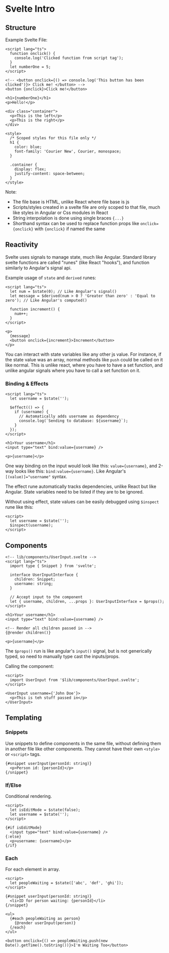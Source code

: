 # Svelte Intro

## Structure

Example Svelte File:

```svelte
<script lang="ts">
  function onclick() {
    console.log('Clicked function from script tag');
  }
  let numberOne = 5;
</script>

<!-- <button onclick={() => console.log('This button has been clicked')}> Click me! </button> -->
<button {onclick}>Click me!</button>

<h1>{numberOne}</h1>
<p>Hello!</p>

<div class="container">
  <p>This is the left</p>
  <p>This is the right</p>
</div>

<style>
  /* Scoped styles for this file only */
  h1 {
    color: blue;
    font-family: 'Courier New', Courier, monospace;
  }

  .container {
    display: flex;
    justify-content: space-between;
  }
</style>
```

Note:

- The file base is HTML, unlike React where file base is js
- Scripts/styles created in a svelte file are only scoped to that file, much like styles in Angular or Css modules in React
- String interpolation is done using single braces `{...}`
- Shorthand syntax can be used to replace function props like `onclick={onclick}` with `{onclick}` if named the same

## Reactivity

Svelte uses signals to manage state, much like Angular. Standard library svelte functions are called "runes" (like React "hooks"), and function similarly to Angular's signal api.

Example usage of `state` and `derived` runes:

```svelte
<script lang="ts">
  let num = $state(0); // Like Angular's signal()
  let message = $derived(num > 0 ? 'Greater than zero' : 'Equal to zero'); // Like Angular's computed()

  function increment() {
    num++;
  }
</script>

<p>
  {message}
  <button onclick={increment}>Increment</button>
</p>
```

You can interact with state variables like any other js value. For instance, if the state value was an array, normal methods like `push` could be called on it like normal. This is unlike react, where you have to have a set function, and unlike angular signals where you have to call a set function on it.

### Binding & Effects

```svelte
<script lang="ts">
  let username = $state('');

  $effect(() => {
    if (username) {
      // Automatically adds username as dependency
      console.log(`Sending to database: ${username}`);
    }
  });
</script>

<h1>Your username</h1>
<input type="text" bind:value={username} />

<p>{username}</p>
```

One way binding on the input would look like this: `value={username}`, and 2-way looks like this: `bind:value={username}`. Like Angular's `[(value)]="username"` syntax.

The effect rune automatically tracks dependencies, unlike React but like Angular. State variables need to be listed if they are to be ignored.

Without using effect, state values can be easily debugged using `$inspect` rune like this:

```svelte
<script>
  let username = $state('');
  $inspect(username);
</script>
```

## Components

```svelte
<!-- lib/components/UserInput.svelte -->
<script lang="ts">
  import type { Snippet } from 'svelte';

  interface UserInputInterface {
    children: Snippet;
    username: string;
  }

  // Accept input to the component
  let { username, children, ...props }: UserInputInterface = $props();
</script>

<h1>Your username</h1>
<input type="text" bind:value={username} />

<!-- Render all children passed in -->
{@render children()}

<p>{username}</p>
```

The `$props()` run is like angular's `input()` signal, but is not generically typed, so need to manually type cast the inputs/props.

Calling the component:

```svelte
<script>
  import UserInput from '$lib/components/UserInput.svelte';
</script>

<UserInput username={'John Doe'}>
  <p>This is teh stuff passed in</p>
</UserInput>
```

## Templating

### Snippets

Use snippets to define components in the same file, without defining them in another file like other components. They cannot have their own `<style>` or `<script>` tags.

```svelte
{#snippet userInput(personId: string)}
  <p>Person id: {personId}</p>
{/snippet}
```

### If/Else

Conditional rendering.

```svelte
<script>
  let isEditMode = $state(false);
  let username = $state('');
</script>

{#if isEditMode}
  <input type="text" bind:value={username} />
{:else}
  <p>username: {username}</p>
{/if}
```

### Each

For each element in array.

```svelte
<script>
  let peopleWaiting = $state(['abc', 'def', 'ghi']);
</script>

{#snippet userInput(personId: string)}
  <li>ID for person waiting: {personId}</li>
{/snippet}

<ul>
  {#each peopleWaiting as person}
    {@render userInput(person)}
  {/each}
</ul>

<button onclick={() => peopleWaiting.push(new Date().getTime().toString())}>I'm Waiting Too</button>
```
